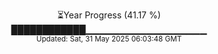 <p align="center">
⏳Year Progress (41.17 %)<br>
████████████▁▁▁▁▁▁▁▁▁▁▁▁▁▁▁▁▁▁ <br>
<sub>Updated: Sat, 31 May 2025 06:03:48 GMT</sub>
</p>

